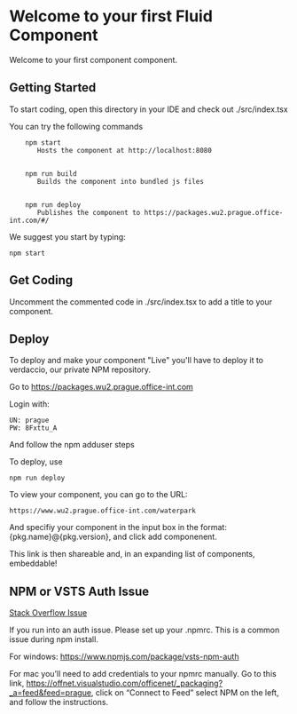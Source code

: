 # Welcome to your first Fluid Component

Welcome to your first component component.

## Getting Started

To start coding, open this directory in your IDE and check out ./src/index.tsx

You can try the following commands

```
    npm start
       Hosts the component at http://localhost:8080


    npm run build
       Builds the component into bundled js files


    npm run deploy
       Publishes the component to https://packages.wu2.prague.office-int.com/#/
```

We suggest you start by typing:

    npm start

## Get Coding

Uncomment the commented code in ./src/index.tsx to add a title to your component.

## Deploy

To deploy and make your component "Live" you'll have to deploy it to verdaccio, our private NPM repository.

Go to https://packages.wu2.prague.office-int.com

Login with:

    UN: prague
    PW: 8Fxttu_A

And follow the npm adduser steps

To deploy, use

    npm run deploy

To view your component, you can go to the URL:

    https://www.wu2.prague.office-int.com/waterpark

And specifiy your component in the input box in the format: {pkg.name}@{pkg.version}, and click add componenent.

This link is then shareable and, in an expanding list of components, embeddable!

## NPM or VSTS Auth Issue

[Stack Overflow Issue](https://stackoverflow.microsoft.com/questions/137930/npm-install-fails-with-auth-issues/137931#137931)

If you run into an auth issue. Please set up your .npmrc. This is a common issue during npm install.

For windows: https://www.npmjs.com/package/vsts-npm-auth

For mac you’ll need to add credentials to your npmrc manually. Go to this link, https://offnet.visualstudio.com/officenet/_packaging?_a=feed&feed=prague, click on “Connect to Feed” select NPM on the left, and follow the instructions.
